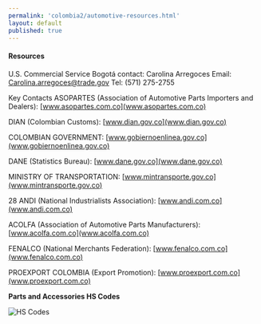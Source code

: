 ```yaml
--- 
permalink: 'colombia2/automotive-resources.html' 
layout: default
published: true 
---
```

<h4 id="automotive-resources">Resources</h4>

U.S. Commercial Service Bogotá contact: Carolina Arregoces Email: Carolina.arregoces@trade.gov Tel: (571) 275-2755

Key Contacts ASOPARTES (Association of Automotive Parts Importers and Dealers): [www.asopartes.com.co](www.asopartes.com.co) 

DIAN (Colombian Customs): [www.dian.gov.co](www.dian.gov.co) 

COLOMBIAN GOVERNMENT: [www.gobiernoenlinea.gov.co](www.gobiernoenlinea.gov.co)

DANE (Statistics Bureau): [www.dane.gov.co](www.dane.gov.co)

MINISTRY OF TRANSPORTATION: [www.mintransporte.gov.co](www.mintransporte.gov.co)

28 ANDI (National Industrialists Association): [www.andi.com.co](www.andi.com.co)

ACOLFA (Association of Automotive Parts Manufacturers): [www.acolfa.com.co](www.acolfa.com.co) 

FENALCO (National Merchants Federation): [www.fenalco.com.co](www.fenalco.com.co)

PROEXPORT COLOMBIA (Export Promotion): [www.proexport.com.co](www.proexport.com.co)

**Parts and Accessories HS Codes**

![HS Codes](../images/hs-codes.png)

